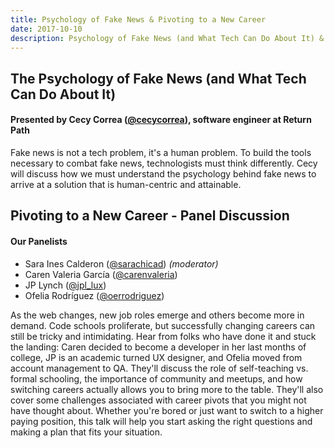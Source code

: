 ```yaml
---
title: Psychology of Fake News & Pivoting to a New Career
date: 2017-10-10
description: Psychology of Fake News (and What Tech Can Do About It) & Pivoting to a New Career
---
```


## The Psychology of Fake News (and What Tech Can Do About It)

#### Presented by Cecy Correa ([@cecycorrea](http://twitter.com/cecycorrea)), software engineer at Return Path

Fake news is not a tech problem, it's a human problem. To build the tools necessary to combat fake news, technologists must think differently. Cecy will discuss how we must understand the psychology behind fake news to arrive at a solution that is human-centric and attainable.


## Pivoting to a New Career - Panel Discussion

#### Our Panelists
* Sara Ines Calderon ([@sarachicad](https://twitter.com/sarachicad?lang=en)) *(moderator)*
* Caren Valeria García ([@carenvaleria](https://twitter.com/carenvaleria))
* JP Lynch ([@jpl_lux](https://twitter.com/JPL_UX))
* Ofelia Rodríguez ([@oerrodriguez](https://twitter.com/oerrodriguez))

As the web changes, new job roles emerge and others become more in demand. Code schools proliferate, but successfully changing careers can still be tricky and intimidating. Hear from folks who have done it and stuck the landing: Caren decided to become a developer in her last months of college, JP is an academic turned UX designer, and Ofelia moved from account management to QA. They'll discuss the role of self-teaching vs. formal schooling, the importance of community and meetups, and how switching careers actually allows you to bring more to the table. They'll also cover some challenges associated with career pivots that you might not have thought about. Whether you're bored or just want to switch to a higher paying position, this talk will help you start asking the right questions and making a plan that fits your situation. 
